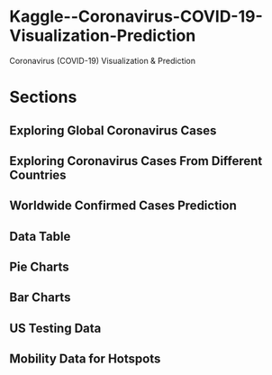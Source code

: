 # Kaggle--Coronavirus-COVID-19-Visualization-Prediction
Coronavirus (COVID-19) Visualization &amp; Prediction

# Sections
## Exploring Global Coronavirus Cases
## Exploring Coronavirus Cases From Different Countries
## Worldwide Confirmed Cases Prediction
## Data Table
## Pie Charts
## Bar Charts
## US Testing Data
## Mobility Data for Hotspots
